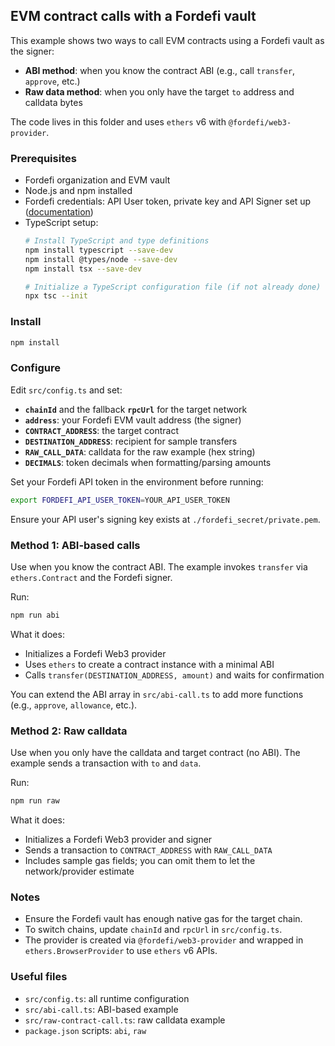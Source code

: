 ## EVM contract calls with a Fordefi vault

This example shows two ways to call EVM contracts using a Fordefi vault as the signer:

- **ABI method**: when you know the contract ABI (e.g., call `transfer`, `approve`, etc.)
- **Raw data method**: when you only have the target `to` address and calldata bytes

The code lives in this folder and uses `ethers` v6 with `@fordefi/web3-provider`.

### Prerequisites
- Fordefi organization and EVM vault
- Node.js and npm installed
- Fordefi credentials: API User token, private key and API Signer set up ([documentation](https://docs.fordefi.com/developers/program-overview))
- TypeScript setup:
  ```bash
  # Install TypeScript and type definitions
  npm install typescript --save-dev
  npm install @types/node --save-dev
  npm install tsx --save-dev
  
  # Initialize a TypeScript configuration file (if not already done)
  npx tsc --init

### Install
```bash
npm install
```

### Configure
Edit `src/config.ts` and set:
- **`chainId`** and the fallback **`rpcUrl`** for the target network
- **`address`**: your Fordefi EVM vault address (the signer)
- **`CONTRACT_ADDRESS`**: the target contract
- **`DESTINATION_ADDRESS`**: recipient for sample transfers
- **`RAW_CALL_DATA`**: calldata for the raw example (hex string)
- **`DECIMALS`**: token decimals when formatting/parsing amounts

Set your Fordefi API token in the environment before running:
```bash
export FORDEFI_API_USER_TOKEN=YOUR_API_USER_TOKEN
```

Ensure your API user's signing key exists at `./fordefi_secret/private.pem`.

### Method 1: ABI-based calls
Use when you know the contract ABI. The example invokes `transfer` via `ethers.Contract` and the Fordefi signer.

Run:
```bash
npm run abi
```

What it does:
- Initializes a Fordefi Web3 provider
- Uses `ethers` to create a contract instance with a minimal ABI
- Calls `transfer(DESTINATION_ADDRESS, amount)` and waits for confirmation

You can extend the ABI array in `src/abi-call.ts` to add more functions (e.g., `approve`, `allowance`, etc.).

### Method 2: Raw calldata
Use when you only have the calldata and target contract (no ABI). The example sends a transaction with `to` and `data`.

Run:
```bash
npm run raw
```

What it does:
- Initializes a Fordefi Web3 provider and signer
- Sends a transaction to `CONTRACT_ADDRESS` with `RAW_CALL_DATA`
- Includes sample gas fields; you can omit them to let the network/provider estimate

### Notes
- Ensure the Fordefi vault has enough native gas for the target chain.
- To switch chains, update `chainId` and `rpcUrl` in `src/config.ts`.
- The provider is created via `@fordefi/web3-provider` and wrapped in `ethers.BrowserProvider` to use `ethers` v6 APIs.

### Useful files
- `src/config.ts`: all runtime configuration
- `src/abi-call.ts`: ABI-based example
- `src/raw-contract-call.ts`: raw calldata example
- `package.json` scripts: `abi`, `raw`


